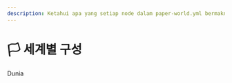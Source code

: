 ```yaml
---
description: Ketahui apa yang setiap node dalam paper-world.yml bermakna.
---
```


# 🏳️ 세계별 구성

Dunia
